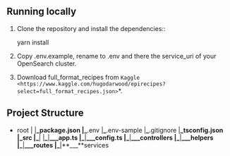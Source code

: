 ## Running locally

1. Clone the repository and install the dependencies::

   yarn install

2. Copy .env.example, rename to .env and there the service_uri of your OpenSearch cluster.

3. Download full_format_recipes from `Kaggle <https://www.kaggle.com/hugodarwood/epirecipes?select=full_format_recipes.json>`\*.

## Project Structure

- root
  |
  |**\_**package.json
  |**\_**.env
  |**\_**.env-sample
  |**\_**.gitignore
  |**\_**tsconfig.json
  |**\_**src
  |**\_**|
  |**\_**|**\_\_\_**app.ts
  |**\_**|**\_\_\_**config.ts
  |**\_**|**\_\_\_**controllers
  |**\_**|**\_\_\_**helpers
  |**\_**|**\_\_\_**routes
  |**\_**|**\_\_\_**services
